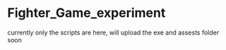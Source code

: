 # Fighter_Game_experiment
currently only the scripts are here, will upload the exe and assests folder soon
